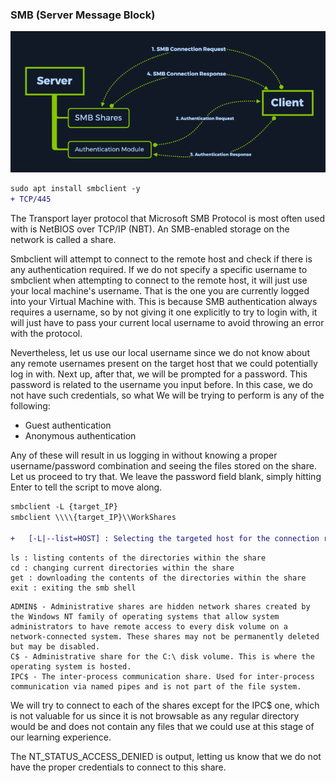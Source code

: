 ### SMB (Server Message Block)

<img src="Screenshot from 2022-10-17 16-38-36.png">

```diff
sudo apt install smbclient -y
+ TCP/445
```

The Transport layer protocol that Microsoft SMB Protocol is most often used with is NetBIOS over TCP/IP (NBT). 
An SMB-enabled storage on the network is called a share.

Smbclient will attempt to connect to the remote host and check if there is any authentication required. 
If we do not specify a specific username to smbclient when attempting to connect to the remote host, it will just use your local machine's username.
That is the one you are currently logged into your Virtual Machine with.
This is because SMB authentication always requires a username, so by not giving it one explicitly to try to login with, it will just have to pass your current local username to avoid throwing an error with the protocol.

Nevertheless, let us use our local username since we do not know about any remote usernames present on
the target host that we could potentially log in with. Next up, after that, we will be prompted for a password.
This password is related to the username you input before.
In this case, we do not have such credentials, so what We will be trying to perform is any of the following:

  - Guest authentication
  - Anonymous authentication

Any of these will result in us logging in without knowing a proper username/password combination and
seeing the files stored on the share. Let us proceed to try that. We leave the password field blank, simply
hitting Enter to tell the script to move along.


```diff
smbclient -L {target_IP}  
smbclient \\\\{target_IP}\\WorkShares

+   [-L|--list=HOST] : Selecting the targeted host for the connection request
```
```
ls : listing contents of the directories within the share
cd : changing current directories within the share
get : downloading the contents of the directories within the share
exit : exiting the smb shell
```
```
ADMIN$ - Administrative shares are hidden network shares created by the Windows NT family of operating systems that allow system administrators to have remote access to every disk volume on a network-connected system. These shares may not be permanently deleted but may be disabled.
C$ - Administrative share for the C:\ disk volume. This is where the operating system is hosted.
IPC$ - The inter-process communication share. Used for inter-process communication via named pipes and is not part of the file system.
```
We will try to connect to each of the shares except for the IPC$ one, which is not valuable for us since it is
not browsable as any regular directory would be and does not contain any files that we could use at this
stage of our learning experience.

The NT_STATUS_ACCESS_DENIED is output, letting us know that we do not have the proper credentials to
connect to this share. 

